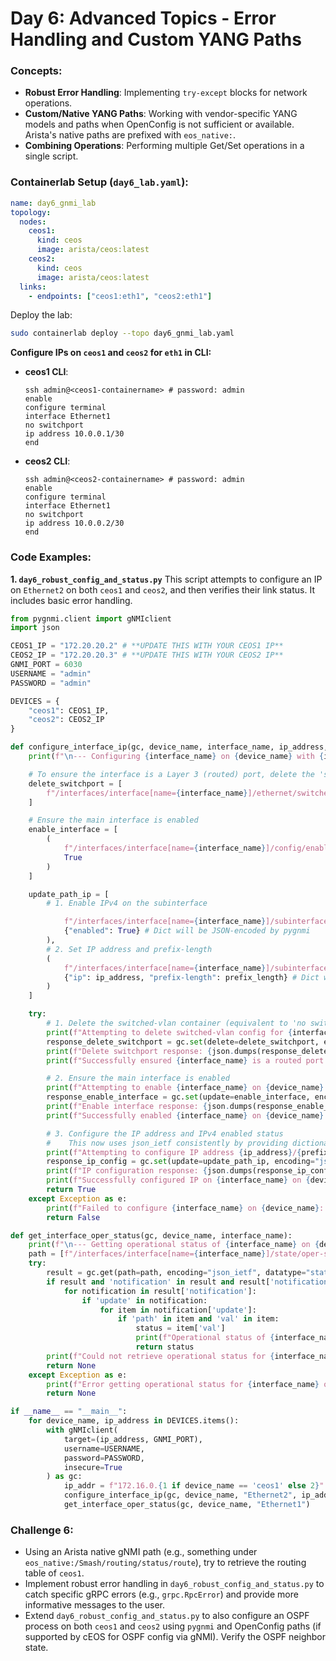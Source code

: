 # Day 6: Advanced Topics - Error Handling and Custom YANG Paths

### Concepts:

  * **Robust Error Handling**: Implementing `try-except` blocks for network operations.
  * **Custom/Native YANG Paths**: Working with vendor-specific YANG models and paths when OpenConfig is not sufficient or available. Arista's native paths are prefixed with `eos_native:`.
  * **Combining Operations**: Performing multiple Get/Set operations in a single script.

### Containerlab Setup (`day6_lab.yaml`):

```yaml
name: day6_gnmi_lab
topology:
  nodes:
    ceos1:
      kind: ceos
      image: arista/ceos:latest
    ceos2:
      kind: ceos
      image: arista/ceos:latest
  links:
    - endpoints: ["ceos1:eth1", "ceos2:eth1"]
```

Deploy the lab:

```bash
sudo containerlab deploy --topo day6_gnmi_lab.yaml
```

**Configure IPs on `ceos1` and `ceos2` for `eth1` in CLI:**

* **ceos1 CLI**:
  ```
  ssh admin@<ceos1-containername> # password: admin
  enable
  configure terminal
  interface Ethernet1
  no switchport
  ip address 10.0.0.1/30
  end
  ```
* **ceos2 CLI**:
  ```
  ssh admin@<ceos2-containername> # password: admin
  enable
  configure terminal
  interface Ethernet1
  no switchport
  ip address 10.0.0.2/30
  end
    ```

### Code Examples:

**1. `day6_robust_config_and_status.py`**
This script attempts to configure an IP on `Ethernet2` on both `ceos1` and `ceos2`, and then verifies their link status. It includes basic error handling.

```python
from pygnmi.client import gNMIclient
import json

CEOS1_IP = "172.20.20.2" # **UPDATE THIS WITH YOUR CEOS1 IP**
CEOS2_IP = "172.20.20.3" # **UPDATE THIS WITH YOUR CEOS2 IP**
GNMI_PORT = 6030
USERNAME = "admin"
PASSWORD = "admin"

DEVICES = {
    "ceos1": CEOS1_IP,
    "ceos2": CEOS2_IP
}

def configure_interface_ip(gc, device_name, interface_name, ip_address, prefix_length):
    print(f"\n--- Configuring {interface_name} on {device_name} with {ip_address}/{prefix_length} ---")

    # To ensure the interface is a Layer 3 (routed) port, delete the 'switched-vlan' container.
    delete_switchport = [
        f"/interfaces/interface[name={interface_name}]/ethernet/switched-vlan"
    ]

    # Ensure the main interface is enabled
    enable_interface = [
        (
            f"/interfaces/interface[name={interface_name}]/config/enabled",
            True 
        )
    ]

    update_path_ip = [
        # 1. Enable IPv4 on the subinterface

            f"/interfaces/interface[name={interface_name}]/subinterfaces/subinterface[index=0]/openconfig-if-ip:ipv4/config",
            {"enabled": True} # Dict will be JSON-encoded by pygnmi
        ),
        # 2. Set IP address and prefix-length
        (
            f"/interfaces/interface[name={interface_name}]/subinterfaces/subinterface[index=0]/openconfig-if-ip:ipv4/addresses/address[ip={ip_address}]/config",
            {"ip": ip_address, "prefix-length": prefix_length} # Dict will be JSON-encoded by pygnmi
        )
    ]

    try:
        # 1. Delete the switched-vlan container (equivalent to 'no switchport')
        print(f"Attempting to delete switched-vlan config for {interface_name} on {device_name}...")
        response_delete_switchport = gc.set(delete=delete_switchport, encoding="json_ietf")
        print(f"Delete switchport response: {json.dumps(response_delete_switchport, indent=2)}")
        print(f"Successfully ensured {interface_name} is a routed port on {device_name}.")

        # 2. Ensure the main interface is enabled
        print(f"Attempting to enable {interface_name} on {device_name}...")
        response_enable_interface = gc.set(update=enable_interface, encoding="json_ietf")
        print(f"Enable interface response: {json.dumps(response_enable_interface, indent=2)}")
        print(f"Successfully enabled {interface_name} on {device_name}.")

        # 3. Configure the IP address and IPv4 enabled status
        #    This now uses json_ietf consistently by providing dictionaries for config containers.
        print(f"Attempting to configure IP address {ip_address}/{prefix_length} on {interface_name} using json_ietf...")
        response_ip_config = gc.set(update=update_path_ip, encoding="json_ietf")
        print(f"IP configuration response: {json.dumps(response_ip_config, indent=2)}")
        print(f"Successfully configured IP on {interface_name} on {device_name}.")
        return True
    except Exception as e:
        print(f"Failed to configure {interface_name} on {device_name}: {e}")
        return False

def get_interface_oper_status(gc, device_name, interface_name):
    print(f"\n--- Getting operational status of {interface_name} on {device_name} ---")
    path = [f"/interfaces/interface[name={interface_name}]/state/oper-status"]
    try:
        result = gc.get(path=path, encoding="json_ietf", datatype="state")
        if result and 'notification' in result and result['notification']:
            for notification in result['notification']:
                if 'update' in notification:
                    for item in notification['update']:
                        if 'path' in item and 'val' in item:
                            status = item['val']
                            print(f"Operational status of {interface_name} on {device_name}: {status}")
                            return status
        print(f"Could not retrieve operational status for {interface_name} on {device_name}.")
        return None
    except Exception as e:
        print(f"Error getting operational status for {interface_name} on {device_name}: {e}")
        return None

if __name__ == "__main__":
    for device_name, ip_address in DEVICES.items():
        with gNMIclient(
            target=(ip_address, GNMI_PORT),
            username=USERNAME,
            password=PASSWORD,
            insecure=True
        ) as gc:
            ip_addr = f"172.16.0.{1 if device_name == 'ceos1' else 2}"
            configure_interface_ip(gc, device_name, "Ethernet2", ip_addr, 24)
            get_interface_oper_status(gc, device_name, "Ethernet1")
```

### Challenge 6:

  * Using an Arista native gNMI path (e.g., something under `eos_native:/Smash/routing/status/route`), try to retrieve the routing table of `ceos1`.
  * Implement robust error handling in `day6_robust_config_and_status.py` to catch specific gRPC errors (e.g., `grpc.RpcError`) and provide more informative messages to the user.
  * Extend `day6_robust_config_and_status.py` to also configure an OSPF process on both `ceos1` and `ceos2` using `pygnmi` and OpenConfig paths (if supported by cEOS for OSPF config via gNMI). Verify the OSPF neighbor state.


